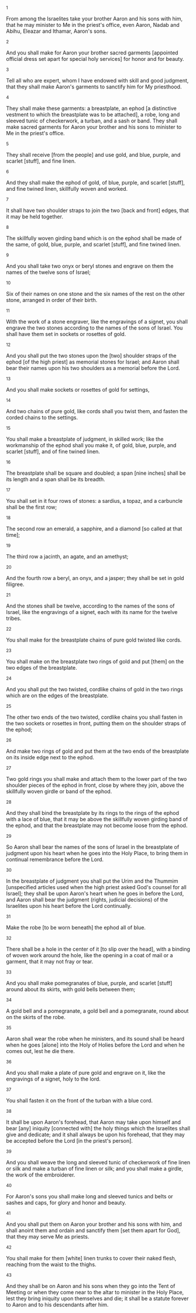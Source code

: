 <sup>1</sup> 

From among the Israelites take your brother Aaron and his sons with him, that he may minister to Me in the priest's office, even Aaron, Nadab and Abihu, Eleazar and Ithamar, Aaron's sons. 

<sup>2</sup> 

And you shall make for Aaron your brother sacred garments [appointed official dress set apart for special holy services] for honor and for beauty. 

<sup>3</sup> 

Tell all who are expert, whom I have endowed with skill and good judgment, that they shall make Aaron's garments to sanctify him for My priesthood. 

<sup>4</sup> 

They shall make these garments: a breastplate, an ephod [a distinctive vestment to which the breastplate was to be attached], a robe, long and sleeved tunic of checkerwork, a turban, and a sash or band. They shall make sacred garments for Aaron your brother and his sons to minister to Me in the priest's office. 

<sup>5</sup> 

They shall receive [from the people] and use gold, and blue, purple, and scarlet [stuff], and fine linen. 

<sup>6</sup> 

And they shall make the ephod of gold, of blue, purple, and scarlet [stuff], and fine twined linen, skillfully woven and worked. 

<sup>7</sup> 

It shall have two shoulder straps to join the two [back and front] edges, that it may be held together. 

<sup>8</sup> 

The skillfully woven girding band which is on the ephod shall be made of the same, of gold, blue, purple, and scarlet [stuff], and fine twined linen. 

<sup>9</sup> 

And you shall take two onyx or beryl stones and engrave on them the names of the twelve sons of Israel; 

<sup>10</sup> 

Six of their names on one stone and the six names of the rest on the other stone, arranged in order of their birth. 

<sup>11</sup> 

With the work of a stone engraver, like the engravings of a signet, you shall engrave the two stones according to the names of the sons of Israel. You shall have them set in sockets or rosettes of gold. 

<sup>12</sup> 

And you shall put the two stones upon the [two] shoulder straps of the ephod [of the high priest] as memorial stones for Israel; and Aaron shall bear their names upon his two shoulders as a memorial before the Lord. 

<sup>13</sup> 

And you shall make sockets or rosettes of gold for settings, 

<sup>14</sup> 

And two chains of pure gold, like cords shall you twist them, and fasten the corded chains to the settings. 

<sup>15</sup> 

You shall make a breastplate of judgment, in skilled work; like the workmanship of the ephod shall you make it, of gold, blue, purple, and scarlet [stuff], and of fine twined linen. 

<sup>16</sup> 

The breastplate shall be square and doubled; a span [nine inches] shall be its length and a span shall be its breadth. 

<sup>17</sup> 

You shall set in it four rows of stones: a sardius, a topaz, and a carbuncle shall be the first row; 

<sup>18</sup> 

The second row an emerald, a sapphire, and a diamond [so called at that time]; 

<sup>19</sup> 

The third row a jacinth, an agate, and an amethyst; 

<sup>20</sup> 

And the fourth row a beryl, an onyx, and a jasper; they shall be set in gold filigree. 

<sup>21</sup> 

And the stones shall be twelve, according to the names of the sons of Israel, like the engravings of a signet, each with its name for the twelve tribes. 

<sup>22</sup> 

You shall make for the breastplate chains of pure gold twisted like cords. 

<sup>23</sup> 

You shall make on the breastplate two rings of gold and put [them] on the two edges of the breastplate. 

<sup>24</sup> 

And you shall put the two twisted, cordlike chains of gold in the two rings which are on the edges of the breastplate. 

<sup>25</sup> 

The other two ends of the two twisted, cordlike chains you shall fasten in the two sockets or rosettes in front, putting them on the shoulder straps of the ephod; 

<sup>26</sup> 

And make two rings of gold and put them at the two ends of the breastplate on its inside edge next to the ephod. 

<sup>27</sup> 

Two gold rings you shall make and attach them to the lower part of the two shoulder pieces of the ephod in front, close by where they join, above the skillfully woven girdle or band of the ephod. 

<sup>28</sup> 

And they shall bind the breastplate by its rings to the rings of the ephod with a lace of blue, that it may be above the skillfully woven girding band of the ephod, and that the breastplate may not become loose from the ephod. 

<sup>29</sup> 

So Aaron shall bear the names of the sons of Israel in the breastplate of judgment upon his heart when he goes into the Holy Place, to bring them in continual remembrance before the Lord. 

<sup>30</sup> 

In the breastplate of judgment you shall put the Urim and the Thummim [unspecified articles used when the high priest asked God's counsel for all Israel]; they shall be upon Aaron's heart when he goes in before the Lord, and Aaron shall bear the judgment (rights, judicial decisions) of the Israelites upon his heart before the Lord continually. 

<sup>31</sup> 

Make the robe [to be worn beneath] the ephod all of blue. 

<sup>32</sup> 

There shall be a hole in the center of it [to slip over the head], with a binding of woven work around the hole, like the opening in a coat of mail or a garment, that it may not fray or tear. 

<sup>33</sup> 

And you shall make pomegranates of blue, purple, and scarlet [stuff] around about its skirts, with gold bells between them; 

<sup>34</sup> 

A gold bell and a pomegranate, a gold bell and a pomegranate, round about on the skirts of the robe. 

<sup>35</sup> 

Aaron shall wear the robe when he ministers, and its sound shall be heard when he goes [alone] into the Holy of Holies before the Lord and when he comes out, lest he die there. 

<sup>36</sup> 

And you shall make a plate of pure gold and engrave on it, like the engravings of a signet, holy to the lord. 

<sup>37</sup> 

You shall fasten it on the front of the turban with a blue cord. 

<sup>38</sup> 

It shall be upon Aaron's forehead, that Aaron may take upon himself and bear [any] iniquity [connected with] the holy things which the Israelites shall give and dedicate; and it shall always be upon his forehead, that they may be accepted before the Lord [in the priest's person]. 

<sup>39</sup> 

And you shall weave the long and sleeved tunic of checkerwork of fine linen or silk and make a turban of fine linen or silk; and you shall make a girdle, the work of the embroiderer. 

<sup>40</sup> 

For Aaron's sons you shall make long and sleeved tunics and belts or sashes and caps, for glory and honor and beauty. 

<sup>41</sup> 

And you shall put them on Aaron your brother and his sons with him, and shall anoint them and ordain and sanctify them [set them apart for God], that they may serve Me as priests. 

<sup>42</sup> 

You shall make for them [white] linen trunks to cover their naked flesh, reaching from the waist to the thighs. 

<sup>43</sup> 

And they shall be on Aaron and his sons when they go into the Tent of Meeting or when they come near to the altar to minister in the Holy Place, lest they bring iniquity upon themselves and die; it shall be a statute forever to Aaron and to his descendants after him.